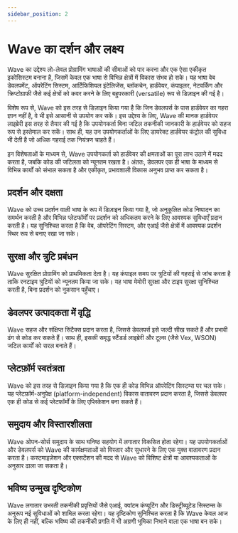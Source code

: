 ```yaml
---
sidebar_position: 2
---
```


# Wave का दर्शन और लक्ष्य
Wave का उद्देश्य लो-लेवल प्रोग्रामिंग भाषाओं की सीमाओं को पार करना और एक ऐसा एकीकृत इकोसिस्टम बनाना है, जिसमें केवल एक भाषा से विभिन्न क्षेत्रों में विकास संभव हो सके।
यह भाषा वेब डेवलपमेंट, ऑपरेटिंग सिस्टम, आर्टिफिशियल इंटेलिजेंस, ब्लॉकचेन, हार्डवेयर, कंपाइलर, नेटवर्किंग और क्रिप्टोग्राफी जैसे कई क्षेत्रों को कवर करने के लिए बहुपरकारी (versatile) रूप से डिज़ाइन की गई है।

विशेष रूप से, Wave को इस तरह से डिज़ाइन किया गया है कि जिन डेवलपर्स के पास हार्डवेयर का गहरा ज्ञान नहीं है, वे भी इसे आसानी से उपयोग कर सकें।
इस उद्देश्य के लिए, Wave की मानक हार्डवेयर लाइब्रेरी इस तरह से तैयार की गई है कि उपयोगकर्ता बिना जटिल तकनीकी जानकारी के हार्डवेयर को सहज रूप से इस्तेमाल कर सकें। साथ ही, यह उन उपयोगकर्ताओं के लिए डायरेक्ट हार्डवेयर कंट्रोल की सुविधा भी देती है जो अधिक गहराई तक नियंत्रण चाहते हैं।

इन विशेषताओं के माध्यम से, Wave उपयोगकर्ता को हार्डवेयर की क्षमताओं का पूरा लाभ उठाने में मदद करता है, जबकि कोड की जटिलता को न्यूनतम रखता है।
अंततः, डेवलपर एक ही भाषा के माध्यम से विभिन्न कार्यों को संभाल सकता है और एकीकृत, प्रभावशाली विकास अनुभव प्राप्त कर सकता है।

## प्रदर्शन और दक्षता
Wave को उच्च प्रदर्शन वाली भाषा के रूप में डिज़ाइन किया गया है, जो अनुकूलित कोड निष्पादन का समर्थन करती है और विभिन्न प्लेटफॉर्मों पर प्रदर्शन को अधिकतम करने के लिए आवश्यक सुविधाएँ प्रदान करती है।
यह सुनिश्चित करता है कि वेब, ऑपरेटिंग सिस्टम, और एआई जैसे क्षेत्रों में आवश्यक प्रदर्शन स्थिर रूप से बनाए रखा जा सके।

## सुरक्षा और त्रुटि प्रबंधन
Wave सुरक्षित प्रोग्रामिंग को प्राथमिकता देता है। यह कंपाइल समय पर त्रुटियों की गहराई से जांच करता है ताकि रनटाइम त्रुटियों को न्यूनतम किया जा सके।
यह भाषा मेमोरी सुरक्षा और टाइप सुरक्षा सुनिश्चित करती है, बिना प्रदर्शन को नुकसान पहुँचाए।

## डेवलपर उत्पादकता में वृद्धि
Wave सहज और संक्षिप्त सिंटैक्स प्रदान करता है, जिससे डेवलपर्स इसे जल्दी सीख सकते हैं और प्रभावी ढंग से कोड कर सकते हैं।
साथ ही, इसकी समृद्ध स्टैंडर्ड लाइब्रेरी और टूल्स (जैसे Vex, WSON) जटिल कार्यों को सरल बनाते हैं।

## प्लेटफ़ॉर्म स्वतंत्रता
Wave को इस तरह से डिज़ाइन किया गया है कि एक ही कोड विभिन्न ऑपरेटिंग सिस्टम्स पर चल सके।
यह प्लेटफ़ॉर्म-अनुपेक्ष (platform-independent) विकास वातावरण प्रदान करता है, जिससे डेवलपर एक ही कोड से कई प्लेटफॉर्मों के लिए एप्लिकेशन बना सकते हैं।

## समुदाय और विस्तारशीलता
Wave ओपन-सोर्स समुदाय के साथ घनिष्ठ सहयोग में लगातार विकसित होता रहेगा।
यह उपयोगकर्ताओं और डेवलपर्स को Wave की कार्यक्षमताओं को विस्तार और सुधारने के लिए एक मुक्त वातावरण प्रदान करता है।
कस्टमाइज़ेशन और एक्सटेंशन की मदद से Wave को विशिष्ट क्षेत्रों या आवश्यकताओं के अनुसार ढाला जा सकता है।

## भविष्य उन्मुख दृष्टिकोण
Wave लगातार उभरती तकनीकी प्रवृत्तियों जैसे एआई, क्वांटम कंप्यूटिंग और डिस्ट्रीब्यूटेड सिस्टम्स के अनुरूप नई सुविधाओं को शामिल करता रहेगा।
यह दृष्टिकोण सुनिश्चित करता है कि Wave केवल आज के लिए ही नहीं, बल्कि भविष्य की तकनीकी प्रगति में भी अग्रणी भूमिका निभाने वाला एक भाषा बन सके।